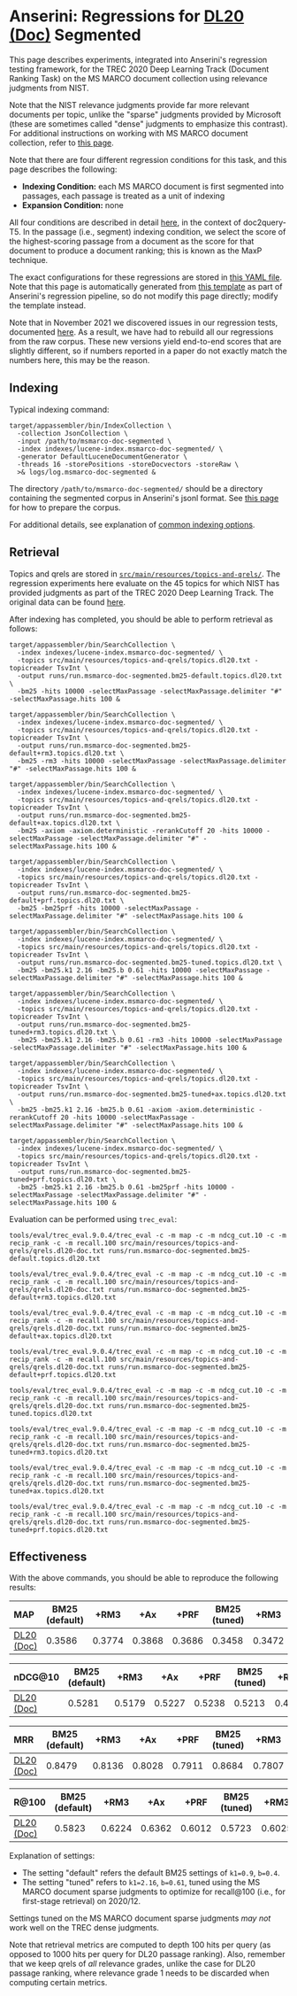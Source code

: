 # Anserini: Regressions for [DL20 (Doc)](https://trec.nist.gov/data/deep2020.html) Segmented

This page describes experiments, integrated into Anserini's regression testing framework, for the TREC 2020 Deep Learning Track (Document Ranking Task) on the MS MARCO document collection using relevance judgments from NIST.

Note that the NIST relevance judgments provide far more relevant documents per topic, unlike the "sparse" judgments provided by Microsoft (these are sometimes called "dense" judgments to emphasize this contrast).
For additional instructions on working with MS MARCO document collection, refer to [this page](experiments-msmarco-doc.md).

Note that there are four different regression conditions for this task, and this page describes the following:

+ **Indexing Condition:** each MS MARCO document is first segmented into passages, each passage is treated as a unit of indexing
+ **Expansion Condition:** none

All four conditions are described in detail [here](https://github.com/castorini/docTTTTTquery), in the context of doc2query-T5.
In the passage (i.e., segment) indexing condition, we select the score of the highest-scoring passage from a document as the score for that document to produce a document ranking; this is known as the MaxP technique.

The exact configurations for these regressions are stored in [this YAML file](../src/main/resources/regression/dl20-doc-segmented.yaml).
Note that this page is automatically generated from [this template](../src/main/resources/docgen/templates/dl20-doc-segmented.template) as part of Anserini's regression pipeline, so do not modify this page directly; modify the template instead.

Note that in November 2021 we discovered issues in our regression tests, documented [here](experiments-msmarco-doc-doc2query-details.md).
As a result, we have had to rebuild all our regressions from the raw corpus.
These new versions yield end-to-end scores that are slightly different, so if numbers reported in a paper do not exactly match the numbers here, this may be the reason.

## Indexing

Typical indexing command:

```
target/appassembler/bin/IndexCollection \
  -collection JsonCollection \
  -input /path/to/msmarco-doc-segmented \
  -index indexes/lucene-index.msmarco-doc-segmented/ \
  -generator DefaultLuceneDocumentGenerator \
  -threads 16 -storePositions -storeDocvectors -storeRaw \
  >& logs/log.msmarco-doc-segmented &
```

The directory `/path/to/msmarco-doc-segmented/` should be a directory containing the segmented corpus in Anserini's jsonl format.
See [this page](experiments-msmarco-doc-doc2query-details.md) for how to prepare the corpus.

For additional details, see explanation of [common indexing options](common-indexing-options.md).

## Retrieval

Topics and qrels are stored in [`src/main/resources/topics-and-qrels/`](../src/main/resources/topics-and-qrels/).
The regression experiments here evaluate on the 45 topics for which NIST has provided judgments as part of the TREC 2020 Deep Learning Track.
The original data can be found [here](https://trec.nist.gov/data/deep2020.html).

After indexing has completed, you should be able to perform retrieval as follows:

```
target/appassembler/bin/SearchCollection \
  -index indexes/lucene-index.msmarco-doc-segmented/ \
  -topics src/main/resources/topics-and-qrels/topics.dl20.txt -topicreader TsvInt \
  -output runs/run.msmarco-doc-segmented.bm25-default.topics.dl20.txt \
  -bm25 -hits 10000 -selectMaxPassage -selectMaxPassage.delimiter "#" -selectMaxPassage.hits 100 &

target/appassembler/bin/SearchCollection \
  -index indexes/lucene-index.msmarco-doc-segmented/ \
  -topics src/main/resources/topics-and-qrels/topics.dl20.txt -topicreader TsvInt \
  -output runs/run.msmarco-doc-segmented.bm25-default+rm3.topics.dl20.txt \
  -bm25 -rm3 -hits 10000 -selectMaxPassage -selectMaxPassage.delimiter "#" -selectMaxPassage.hits 100 &

target/appassembler/bin/SearchCollection \
  -index indexes/lucene-index.msmarco-doc-segmented/ \
  -topics src/main/resources/topics-and-qrels/topics.dl20.txt -topicreader TsvInt \
  -output runs/run.msmarco-doc-segmented.bm25-default+ax.topics.dl20.txt \
  -bm25 -axiom -axiom.deterministic -rerankCutoff 20 -hits 10000 -selectMaxPassage -selectMaxPassage.delimiter "#" -selectMaxPassage.hits 100 &

target/appassembler/bin/SearchCollection \
  -index indexes/lucene-index.msmarco-doc-segmented/ \
  -topics src/main/resources/topics-and-qrels/topics.dl20.txt -topicreader TsvInt \
  -output runs/run.msmarco-doc-segmented.bm25-default+prf.topics.dl20.txt \
  -bm25 -bm25prf -hits 10000 -selectMaxPassage -selectMaxPassage.delimiter "#" -selectMaxPassage.hits 100 &

target/appassembler/bin/SearchCollection \
  -index indexes/lucene-index.msmarco-doc-segmented/ \
  -topics src/main/resources/topics-and-qrels/topics.dl20.txt -topicreader TsvInt \
  -output runs/run.msmarco-doc-segmented.bm25-tuned.topics.dl20.txt \
  -bm25 -bm25.k1 2.16 -bm25.b 0.61 -hits 10000 -selectMaxPassage -selectMaxPassage.delimiter "#" -selectMaxPassage.hits 100 &

target/appassembler/bin/SearchCollection \
  -index indexes/lucene-index.msmarco-doc-segmented/ \
  -topics src/main/resources/topics-and-qrels/topics.dl20.txt -topicreader TsvInt \
  -output runs/run.msmarco-doc-segmented.bm25-tuned+rm3.topics.dl20.txt \
  -bm25 -bm25.k1 2.16 -bm25.b 0.61 -rm3 -hits 10000 -selectMaxPassage -selectMaxPassage.delimiter "#" -selectMaxPassage.hits 100 &

target/appassembler/bin/SearchCollection \
  -index indexes/lucene-index.msmarco-doc-segmented/ \
  -topics src/main/resources/topics-and-qrels/topics.dl20.txt -topicreader TsvInt \
  -output runs/run.msmarco-doc-segmented.bm25-tuned+ax.topics.dl20.txt \
  -bm25 -bm25.k1 2.16 -bm25.b 0.61 -axiom -axiom.deterministic -rerankCutoff 20 -hits 10000 -selectMaxPassage -selectMaxPassage.delimiter "#" -selectMaxPassage.hits 100 &

target/appassembler/bin/SearchCollection \
  -index indexes/lucene-index.msmarco-doc-segmented/ \
  -topics src/main/resources/topics-and-qrels/topics.dl20.txt -topicreader TsvInt \
  -output runs/run.msmarco-doc-segmented.bm25-tuned+prf.topics.dl20.txt \
  -bm25 -bm25.k1 2.16 -bm25.b 0.61 -bm25prf -hits 10000 -selectMaxPassage -selectMaxPassage.delimiter "#" -selectMaxPassage.hits 100 &
```

Evaluation can be performed using `trec_eval`:

```
tools/eval/trec_eval.9.0.4/trec_eval -c -m map -c -m ndcg_cut.10 -c -m recip_rank -c -m recall.100 src/main/resources/topics-and-qrels/qrels.dl20-doc.txt runs/run.msmarco-doc-segmented.bm25-default.topics.dl20.txt

tools/eval/trec_eval.9.0.4/trec_eval -c -m map -c -m ndcg_cut.10 -c -m recip_rank -c -m recall.100 src/main/resources/topics-and-qrels/qrels.dl20-doc.txt runs/run.msmarco-doc-segmented.bm25-default+rm3.topics.dl20.txt

tools/eval/trec_eval.9.0.4/trec_eval -c -m map -c -m ndcg_cut.10 -c -m recip_rank -c -m recall.100 src/main/resources/topics-and-qrels/qrels.dl20-doc.txt runs/run.msmarco-doc-segmented.bm25-default+ax.topics.dl20.txt

tools/eval/trec_eval.9.0.4/trec_eval -c -m map -c -m ndcg_cut.10 -c -m recip_rank -c -m recall.100 src/main/resources/topics-and-qrels/qrels.dl20-doc.txt runs/run.msmarco-doc-segmented.bm25-default+prf.topics.dl20.txt

tools/eval/trec_eval.9.0.4/trec_eval -c -m map -c -m ndcg_cut.10 -c -m recip_rank -c -m recall.100 src/main/resources/topics-and-qrels/qrels.dl20-doc.txt runs/run.msmarco-doc-segmented.bm25-tuned.topics.dl20.txt

tools/eval/trec_eval.9.0.4/trec_eval -c -m map -c -m ndcg_cut.10 -c -m recip_rank -c -m recall.100 src/main/resources/topics-and-qrels/qrels.dl20-doc.txt runs/run.msmarco-doc-segmented.bm25-tuned+rm3.topics.dl20.txt

tools/eval/trec_eval.9.0.4/trec_eval -c -m map -c -m ndcg_cut.10 -c -m recip_rank -c -m recall.100 src/main/resources/topics-and-qrels/qrels.dl20-doc.txt runs/run.msmarco-doc-segmented.bm25-tuned+ax.topics.dl20.txt

tools/eval/trec_eval.9.0.4/trec_eval -c -m map -c -m ndcg_cut.10 -c -m recip_rank -c -m recall.100 src/main/resources/topics-and-qrels/qrels.dl20-doc.txt runs/run.msmarco-doc-segmented.bm25-tuned+prf.topics.dl20.txt
```

## Effectiveness

With the above commands, you should be able to reproduce the following results:

MAP                                     | BM25 (default)| +RM3      | +Ax       | +PRF      | BM25 (tuned)| +RM3      | +Ax       | +PRF      |
:---------------------------------------|-----------|-----------|-----------|-----------|-----------|-----------|-----------|-----------|
[DL20 (Doc)](https://trec.nist.gov/data/deep2020.html)| 0.3586    | 0.3774    | 0.3868    | 0.3686    | 0.3458    | 0.3472    | 0.3486    | 0.3627    |


nDCG@10                                 | BM25 (default)| +RM3      | +Ax       | +PRF      | BM25 (tuned)| +RM3      | +Ax       | +PRF      |
:---------------------------------------|-----------|-----------|-----------|-----------|-----------|-----------|-----------|-----------|
[DL20 (Doc)](https://trec.nist.gov/data/deep2020.html)| 0.5281    | 0.5179    | 0.5227    | 0.5238    | 0.5213    | 0.4979    | 0.4948    | 0.5251    |


MRR                                     | BM25 (default)| +RM3      | +Ax       | +PRF      | BM25 (tuned)| +RM3      | +Ax       | +PRF      |
:---------------------------------------|-----------|-----------|-----------|-----------|-----------|-----------|-----------|-----------|
[DL20 (Doc)](https://trec.nist.gov/data/deep2020.html)| 0.8479    | 0.8136    | 0.8028    | 0.7911    | 0.8684    | 0.7807    | 0.8019    | 0.8478    |


R@100                                   | BM25 (default)| +RM3      | +Ax       | +PRF      | BM25 (tuned)| +RM3      | +Ax       | +PRF      |
:---------------------------------------|-----------|-----------|-----------|-----------|-----------|-----------|-----------|-----------|
[DL20 (Doc)](https://trec.nist.gov/data/deep2020.html)| 0.5823    | 0.6224    | 0.6362    | 0.6012    | 0.5723    | 0.6025    | 0.6114    | 0.6048    |

Explanation of settings:

+ The setting "default" refers the default BM25 settings of `k1=0.9`, `b=0.4`.
+ The setting "tuned" refers to `k1=2.16`, `b=0.61`, tuned using the MS MARCO document sparse judgments to optimize for recall@100 (i.e., for first-stage retrieval) on 2020/12.

Settings tuned on the MS MARCO document sparse judgments _may not_ work well on the TREC dense judgments.

Note that retrieval metrics are computed to depth 100 hits per query (as opposed to 1000 hits per query for DL20 passage ranking).
Also, remember that we keep qrels of _all_ relevance grades, unlike the case for DL20 passage ranking, where relevance grade 1 needs to be discarded when computing certain metrics.
